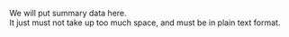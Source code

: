 We will put summary data here.  
It just must not take up too much space, and must be in plain text format.
